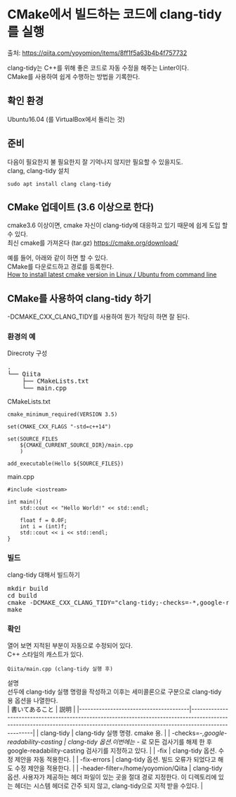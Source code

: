 # CMake에서 빌드하는 코드에 clang-tidy를 실행
출처: https://qiita.com/yoyomion/items/8ff1f5a63b4b4f757732  
  
clang-tidy는 C++를 위해 좋은 코드로 자동 수정을 해주는 Linter이다.   
CMake를 사용하여 쉽게 수행하는 방법을 기록한다.  
  
  
## 확인 환경
Ubuntu16.04 (를 VirtualBox에서 돌리는 것)   
  
  
## 준비
다음이 필요한지 불 필요한지 잘 기억나지 않지만 필요할 수 있을지도.  
clang, clang-tidy 설치  
```
sudo apt install clang clang-tidy
```
  
  
## CMake 업데이트 (3.6 이상으로 한다)
cmake3.6 이상이면, cmake 자신이 clang-tidy에 대응하고 있기 때문에 쉽게 도입 할 수 있다.   
최신 cmake를 가져온다 (tar.gz) https://cmake.org/download/  
  
예를 들어, 아래와 같이 하면 할 수 있다.  
CMake를 다운로드하고 경로를 등록한다.  
[How to install latest cmake version in Linux / Ubuntu from command line](https://anglehit.com/how-to-install-the-latest-version-of-cmake-via-command-line/ )  
  
  
  
## CMake를 사용하여 clang-tidy 하기
-DCMAKE_CXX_CLANG_TIDY를 사용하여 뭔가 적당히 하면 잘 된다.  
  
### 환경의 예
Direcroty 구성  
<pre>
.
└── Qiita
    ├── CMakeLists.txt
    └── main.cpp
</pre>
  
CMakeLists.txt  
```
cmake_minimum_required(VERSION 3.5)
 
set(CMAKE_CXX_FLAGS "-std=c++14")
 
set(SOURCE_FILES
    ${CMAKE_CURRENT_SOURCE_DIR}/main.cpp
    )
 
add_executable(Hello ${SOURCE_FILES})
```
  
main.cpp  
```
#include <iostream>
 
int main(){
    std::cout << "Hello World!" << std::endl;
 
    float f = 0.0F;
    int i = (int)f;
    std::cout << i << std::endl;
}
```
  
  
### 빌드
clang-tidy 대해서 빌드하기  
<pre>
mkdir build
cd build
cmake -DCMAKE_CXX_CLANG_TIDY="clang-tidy;-checks=-*,google-readability-casting;-fix;-fix-errors;-header-filter=/home/yoyomion/Qiita" ../Qiita
make
</pre>
  
  
### 확인
열어 보면 지적된 부분이 자동으로 수정되어 있다.   
C++ 스타일의 캐스트가 있다.  
```
Qiita/main.cpp (clang-tidy 실행 후)
```
  
  
설명  
선두에 clang-tidy 실행 명령을 작성하고 이후는 세미콜론으로 구분으로 clang-tidy 용 옵션을 나열한다.  
| 書いてあること                        | 説明                                                                                                                                                                             |
|---------------------------------------|----------------------------------------------------------------------------------------------------------------------------------------------------------------------------------|
| clang-tidy                            | clang-tidy 실행 명령. cmake 용.                                                                                                                                                |
| -checks=-*,google-readability-casting | clang-tidy 옵션.이번에는 -* 로 모든 검사기를 해제 한 후 google-readability-casting 검사기를 지정하고 있다.                                                       |
| -fix                                  | clang-tidy 옵션. 수정 제안을 자동 적용한다.                                                                                                                                 |
| -fix-errors                           | clang-tidy 옵션. 빌드 오류가 되었다고 해도 수정 제안을 적용한다.                                                                                                         |
| -header-filter=/home/yoyomion/Qiita   | clang-tidy 옵션. 사용자가 제공하는 헤더 파일이 있는 곳을 절대 경로 지정한다. 이 디렉토리에 있는 헤더는 시스템 헤더로 간주 되지 않고, clang-tidy으로 지적 받을 수있다. |
  
  